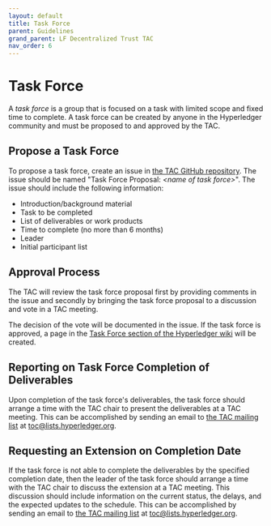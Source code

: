 ```yaml
---
layout: default
title: Task Force
parent: Guidelines
grand_parent: LF Decentralized Trust TAC
nav_order: 6
---
```

# Task Force

A _task force_ is a group that is focused on a task with limited scope and fixed time to complete. A task force can be created by anyone in the Hyperledger community and must be proposed to and approved by the TAC.

## Propose a Task Force
To propose a task force, create an issue in [the TAC GitHub repository](https://github.com/hyperledger/toc/issues). The issue should be named "Task Force Proposal: _\<name of task force\>_". The issue should include the following information:
* Introduction/background material
* Task to be completed
* List of deliverables or work products
* Time to complete (no more than 6 months)
* Leader
* Initial participant list

## Approval Process
The TAC will review the task force proposal first by providing comments in the issue and secondly by bringing the task force proposal to a discussion and vote in a TAC meeting.

The decision of the vote will be documented in the issue. If the task force is approved, a page in the [Task Force section of the Hyperledger wiki](https://wiki.hyperledger.org/display/TF/Task+Forces+Home) will be created.

## Reporting on Task Force Completion of Deliverables
Upon completion of the task force's deliverables, the task force should arrange a time with the TAC chair to present the deliverables at a TAC meeting. This can be accomplished by sending an email to [the TAC mailing list](https://lists.hyperledger.org/g/toc) at  [toc@lists.hyperledger.org](mailto:toc@lists.hyperledger.org).

## Requesting an Extension on Completion Date
If the task force is not able to complete the deliverables by the specified completion date, then the leader of the task force should arrange a time with the TAC chair to discuss the extension at a TAC meeting. This discussion should include information on the current status, the delays, and the expected updates to the schedule. This can be accomplished by sending an email to [the TAC mailing list](https://lists.hyperledger.org/g/toc) at  [toc@lists.hyperledger.org](mailto:toc@lists.hyperledger.org).
